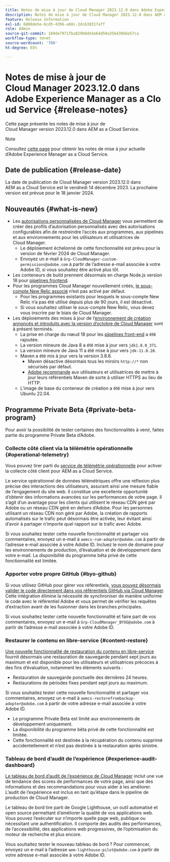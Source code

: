 ```yaml
---
title: Notes de mise à jour de Cloud Manager 2023.12.0 dans Adobe Experience Manager as a Cloud Service
description: Notes de mise à jour de Cloud Manager 2023.12.0 dans AEM as a Cloud Service.
feature: Release Information
exl-id: 6888de5e-6cd5-4396-a60c-2dc638317aff
role: Admin
source-git-commit: 169de7971fba829b0d43e64d50a356439b6e57ca
workflow-type: tm+mt
source-wordcount: '760'
ht-degree: 65%

---
```


# Notes de mise à jour de Cloud Manager 2023.12.0 dans Adobe Experience Manager as a Cloud Service {#release-notes}

Cette page présente les notes de mise à jour de Cloud Manager version 2023.12.0 dans AEM as a Cloud Service.

>[!NOTE]
>
>Consultez [cette page](/help/release-notes/release-notes-cloud/release-notes-current.md) pour obtenir les notes de mise à jour actuelle d’Adobe Experience Manager as a Cloud Service.

## Date de publication {#release-date}

La date de publication de Cloud Manager version 2023.12.0 dans AEM as a Cloud Service est le vendredi 14 décembre 2023. La prochaine version est prévue pour le 18 janvier 2024.

## Nouveautés {#what-is-new}

* Les [autorisations personnalisées de Cloud Manager](/help/implementing/cloud-manager/custom-permissions.md) vous permettent de créer des profils d’autorisation personnalisés avec des autorisations configurables afin de restreindre l’accès aux programmes, aux pipelines et aux environnements pour les utilisateurs et utilisatrices de Cloud Manager.
   * Le déploiement échelonné de cette fonctionnalité est prévu pour la version de février 2024 de Cloud Manager.
   * Envoyez un e-mail à `Grp-CloudManager-custom-permissions@adobe.com` à partir de l’adresse e-mail associée à votre Adobe ID, si vous souhaitez être activé plus tôt.
* Les conteneurs de build prennent désormais en charge Node.js version 18 pour [pipelines frontend](/help/implementing/developing/introduction/developing-with-front-end-pipelines.md).
* Pour les programmes Cloud Manager nouvellement créés, [le sous-compte New Relic associé](/help/implementing/cloud-manager/user-access-new-relic.md) n’est pas activé par défaut.
   * Pour les programmes existants pour lesquels le sous-compte New Relic n’a pas été utilisé depuis plus de 90 jours, il est désactivé.
   * Si vous souhaitez utiliser le sous-compte New Relic, vous devez vous inscrire par le biais de Cloud Manager.
* Les déploiements des mises à jour de l’[environnement de création](/help/implementing/cloud-manager/getting-access-to-aem-in-cloud/build-environment-details.md) [annoncés et introduits avec la version d’octobre de Cloud Manager](/help/implementing/cloud-manager/release-notes/2023/2023-10-0.md) sont à présent terminés.
   * La prise en charge du nœud 18 pour les [pipelines front-end](/help/implementing/developing/introduction/developing-with-front-end-pipelines.md) a été rajoutée.
   * La version mineure de Java 8 a été mise à jour vers `jdk1.8.0_371`.
   * La version mineure de Java 11 a été mise à jour vers `jdk-11.0.20`.
   * Maven a été mis à jour vers la version 3.8.8.
      * Maven désactive désormais tous les miroirs `http://*` non sécurisés par défaut.
      * [Adobe recommande](/help/implementing/cloud-manager/getting-access-to-aem-in-cloud/build-environment-details.md) aux utilisateurs et utilisatrices de mettre à jour leurs référentiels Maven de sorte à utiliser HTTPS au lieu de HTTP.
   * L’image de base du conteneur de création a été mise à jour vers Ubuntu 22.04.

## Programme Private Beta {#private-beta-program}

Pour avoir la possibilité de tester certaines des fonctionnalités à venir, faites partie du programme Private Beta d’Adobe.

### Collecte côté client via la télémétrie opérationnelle {#operational-telemetry}

Vous pouvez tirer parti du [service de télémétrie opérationnelle](/help/implementing/cloud-manager/content-requests.md#cliendside-collection) pour activer la collecte côté client pour AEM as a Cloud Service.

Le service opérationnel de données télémétriques offre une réflexion plus précise des interactions des utilisateurs, assurant ainsi une mesure fiable de l’engagement du site web. Il constitue une excellente opportunité d’obtenir des informations avancées sur les performances de votre page. Il s’agit d’un avantage pour les clients qui utilisent le réseau CDN géré par Adobe ou un réseau CDN géré en dehors d’Adobe. Pour les personnes utilisant un réseau CDN non géré par Adobe, la création de rapports automatisés sur le trafic peut désormais être activée, leur évitant ainsi d’avoir à partager n’importe quel rapport sur le trafic avec Adobe.

Si vous souhaitez tester cette nouvelle fonctionnalité et partager vos commentaires, envoyez un e-mail à `aemcs-rum-adopter@adobe.com` à partir de l’adresse e-mail associée à votre Adobe ID. Incluez le nom de domaine pour les environnements de production, d’évaluation et de développement dans votre e-mail. La disponibilité du programme bêta privé de cette fonctionnalité est limitée.

### Apporter votre propre GitHub {#byo-github}

Si vous utilisez GitHub pour gérer vos référentiels, [vous pouvez désormais valider le code directement dans vos référentiels GitHub via Cloud Manager](/help/implementing/cloud-manager/managing-code/private-repositories.md). Cette intégration élimine la nécessité de synchroniser de manière uniforme le code avec le référentiel Adobe et vous permet de vérifier les requêtes d’extraction avant de les fusionner dans les branches principales.

Si vous souhaitez tester cette nouvelle fonctionnalité et faire part de vos commentaires, envoyez un e-mail à `Grp-CloudManager_BYOG@adobe.com` à partir de l’adresse e-mail associée à votre Adobe ID.

### Restaurer le contenu en libre-service {#content-restore}

[Une nouvelle fonctionnalité de restauration du contenu en libre-service](/help/operations/restore.md) fournit désormais une restauration de sauvegarde pendant sept jours au maximum et est disponible pour les utilisateurs et utilisatrices précoces à des fins d’évaluation, notamment les éléments suivants :

* Restauration de sauvegarde ponctuelle des dernières 24 heures.
* Restaurations de périodes fixes pendant sept jours au maximum.

Si vous souhaitez tester cette nouvelle fonctionnalité et partager vos commentaires, envoyez un e-mail à `aemcs-restorefrombackup-adopter@adobe.com` à partir de votre adresse e-mail associée à votre Adobe ID.

* Le programme Private Beta est limité aux environnements de développement uniquement.
* La disponibilité du programme bêta privé de cette fonctionnalité est limitée.
* Cette fonctionnalité est destinée à la récupération du contenu supprimé accidentellement et n’est pas destinée à la restauration après sinistre.

### Tableau de bord d’audit de l’expérience {#experience-audit-dashboard}

[Le tableau de bord d’audit de l’expérience de Cloud Manager](/help/implementing/cloud-manager/experience-audit-dashboard.md) inclut une vue de tendance des scores de performances de votre page, ainsi que des informations et des recommandations pour vous aider à les améliorer. L’audit de l’expérience est inclus en tant qu’étape dans le pipeline de production de Cloud Manager.

Le tableau de bord tire parti de Google Lighthouse, un outil automatisé et open source permettant d’améliorer la qualité de vos applications web. Vous pouvez l’exécuter sur n’importe quelle page web, publique ou nécessitant une authentification. Il comporte des audits des performances, de l’accessibilité, des applications web progressives, de l’optimisation du moteur de recherche et plus encore.

Vous souhaitez tester le nouveau tableau de bord ? Pour commencer, envoyez un e-mail à l’adresse `aem-lighthouse-pilot@adobe.com` à partir de votre adresse e-mail associée à votre Adobe ID.

